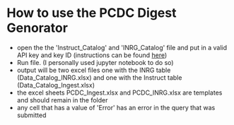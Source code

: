 # How to use the PCDC Digest Genorator #
- open the the 'Instruct_Catalog' and 'INRG_Catalog' file and put in a valid API key and key ID (instructions can be found [here](https://gen3.org/resources/user/using-api/#credentials-to-send-api-requests))
- Run file. (I personally used jupyter notebook to do so)
- output will be two excel files one with the INRG table (Data_Catalog_INRG.xlsx) and one with the Instruct table (Data_Catalog_Ingest.xlsx)
- the excel sheets PCDC_Ingest.xlsx and PCDC_INRG.xlsx are templates and should remain in the folder
- any cell that has a value of 'Error' has an error in the query that was submitted 
